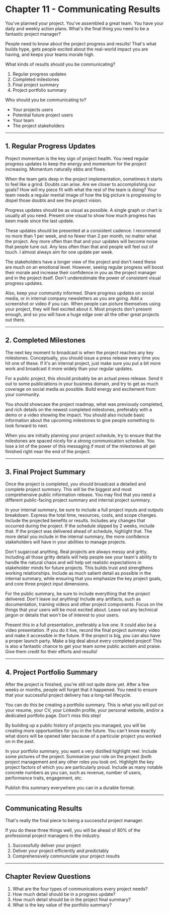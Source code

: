 # Chapter 11 - Communicating Results

You've planned your project. You've assembled a great team. You have your daily and weekly action plans. What's the final thing you need to be a fantastic project manager?

People need to know about the project progress and results! That's what builds hype, gets people excited about the real-world impact you are having, and keeps your teams morale high.

What kinds of results should you be communicating?
1. Regular progress updates
2. Completed milestones
3. Final project summary
4. Project portfolio summary

Who should you be communicating to?
- Your projects users
- Potential future project users
- Your team
- The project stakeholders

---

## 1. Regular Progress Updates

Project momentum is the key sign of project health. You need regular progress updates to keep the energy and momentum for the project increasing. Momentum naturally ebbs and flows.

When the team gets deep in the project implementation, sometimes it starts to feel like a grind. Doubts can arise. Are we closer to accomplishing our goals? How will my piece fit with what the rest of the team is doing? Your team needs a regular mental image of how the big picture is progressing to dispel those doubts and see the project vision.

Progress updates should be as visual as possible. A single graph or chart is usually all you need. Present one visual to show how much progress has been made since the last update.

These updates should be presented at a consistent cadence. I recommend no more than 1 per week, and no fewer than 2 per month, no matter what the project. Any more often than that and your updates will become noise that people tune out. Any less often than that and people will feel out of touch. I almost always aim for one update per week.

The stakeholders have a longer view of the project and don't need these are much on an emotional level. However, seeing regular progress will boost their morale and increase their confidence in you as the project manager and in the project itself. Don't underestimate the power of consistent visual progress updates.

Also, keep your community informed. Share progress updates on social media, or in internal company newsletters as you are going. Add a screenshot or video if you can. When people can picture themselves using your project, they will feel excited about it. Most projects don't present enough, and so you will have a huge edge over all the other great projects out there.

---

## 2. Completed Milestones

The next key moment to broadcast is when the project reaches any key milestones. Conceptually, you should issue a press release every time you hit one of these. If it's an internal project, just make sure you put a bit more work and broadcast it more widely than your regular updates.

For a public project, this should probably be an actual press release. Send it out to some publiciations in your business domain, and try to get as much coverage on social media as possible. Build energy and excitement from your community.

You should showcase the project roadmap, what was previously completed, and rich details on the newest completed milestones, preferably with a demo or a video showing the impact. You should also include basic information about the upcoming milestones to give people something to look forward to next.

When you are initially planning your project schedule, try to ensure that the milestones are spaced nicely for a strong communication schedule. You lose a lot of the power of this messaging if most of the milestones all get finished right near the end of the project.

---

## 3. Final Project Summary

Once the project is completed, you should broadcast a detailed and complete project summary. This will be the biggest and most comprehensive public information release. You may find that you need a different public-facing project summary and internal project summary.

In your internal summary, be sure to include a full project inputs and outputs breakdown. Express the total time, resources, costs, and scope changes. Include the projected benefits or results. Includes any changes that occurred during the project. If the schedule slipped by 2 weeks, include that. If the project was delivered ahead of schedule, highlight that. The more detail you include in the internal summary, the more confidence stakeholders will have in your abilities to manage projects.

Don't sugarcoat anything. Real projects are always messy and gritty. Including all those gritty details will help people see your team's ability to handle the natural chaos and will help set realistic expectations in stakeholder minds for future projects. This builds trust and strengthens working relationships. Include as much salient detail as possible in the internal summary, while ensuring that you emphasize the key project goals, and core three project input dimensions.

For the public summary, be sure to include everything that the project delivered. Don't leave out anything! Include any artifacts, such as documentation, training videos and other project components. Focus on the things that your users will be most excited about. Leave out any technical jargon or details that won't be of interest to your users.

Present this in a full presentation, preferably a live one. It could also be a video presentation. If you do it live, record the final project summary video and make it accessible in the future. If the project is big, you can also have a proper launch party. Make a big deal about every completed project! This is also a fantastic chance to get your team some public acclaim and praise. Give them credit for their efforts and results!

---

## 4. Project Portfolio Summary

After the project is finished, you're still not quite done yet. After a few weeks or months, people will forget that it happened. You need to ensure that your successful project delivery has a long-tail lifecycle.

You can do this be creating a portfolio summary. This is what you will put on your resume, your CV, your LinkedIn profile, your personal website, and/or a dedicated portfolio page. Don't miss this step!

By building up a public history of projects you managed, you will be creating more opportunities for you in the future. You can't know exactly what doors will be opened later because of a particular project you worked on in the past.

In your portfolio summary, you want a very distilled highlight reel. Include some pictures of the project. Summarize your role on the project (both project management and any other roles you took on). Highlight the key project factors of which you are particularly proud. Include as many notable concrete numbers as you can, such as revenue, number of users, performance traits, engagement, etc.

Publish this summary everywhere you can in a durable format.

---

## Communicating Results

That's really the final piece to being a successful project manager.

If you do these three things well, you will be ahead of 80% of the professional project managers in the industry.

1. Successfully deliver your project
2. Deliver your project efficiently and predictably
3. Comprehensively communciate your project results

---

## Chapter Review Questions

1. What are the four types of communications every project needs?
2. How much detail should be in a progress update?
3. How much detail should be in the project final summary?
4. What is the key value of the portfolio summary?
